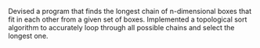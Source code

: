 Devised a program that finds the longest chain of n-dimensional boxes that fit in each other from a given set of boxes.
Implemented a topological sort algorithm to accurately loop through all possible chains and select the longest one.
